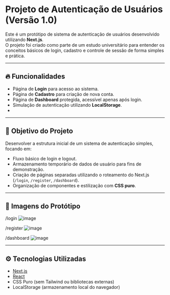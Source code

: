 # Projeto de Autenticação de Usuários (Versão 1.0)

Este é um protótipo de sistema de autenticação de usuários desenvolvido utilizando **Next.js**.  
O projeto foi criado como parte de um estudo universitário para entender os conceitos básicos de login, cadastro e controle de sessão de forma simples e prática.

---

## 🔥 Funcionalidades

- Página de **Login** para acesso ao sistema.
- Página de **Cadastro** para criação de nova conta.
- Página de **Dashboard** protegida, acessível apenas após login.
- Simulação de autenticação utilizando **LocalStorage**.
- 
---

## 🎯 Objetivo do Projeto

Desenvolver a estrutura inicial de um sistema de autenticação simples, focando em:

- Fluxo básico de login e logout.
- Armazenamento temporário de dados de usuário para fins de demonstração.
- Criação de páginas separadas utilizando o roteamento do Next.js (`/login`, `/register`, `/dashboard`).
- Organização de componentes e estilização com **CSS puro**.

---

## 📸 Imagens do Protótipo

/login
![image](https://github.com/user-attachments/assets/937ffd82-2a13-4a09-b52a-e2f08290d863)

/register
![image](https://github.com/user-attachments/assets/a599aafc-8277-4d0a-8dc8-87be3f146472)

/dashboard
![image](https://github.com/user-attachments/assets/a334dc68-4e8f-48d2-a798-92a0ae25f7ac)


---

## ⚙️ Tecnologias Utilizadas

- [Next.js](https://nextjs.org/)
- [React](https://react.dev/)
- CSS Puro (sem Tailwind ou bibliotecas externas)
- LocalStorage (armazenamento local do navegador)
